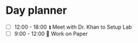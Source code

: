 

# Day planner
- [ ] 12:00 - 18:00 ⏫ Meet with Dr. Khan to Setup Lab
- [ ] 9:00 - 12:00 🔼 Work on Paper

